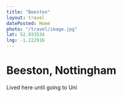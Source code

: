 ```yaml
---
title: "Beeston"
layout: travel
datePosted: Home
photo: "/travel/image.jpg"
lat: 52.933534
lng: -1.222916
---
```

# Beeston, Nottingham

Lived here until going to Uni


